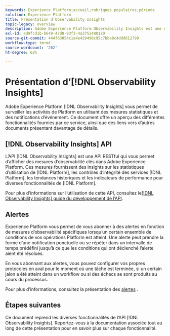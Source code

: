 ```yaml
---
keywords: Experience Platform;accueil;rubriques populaires;période
solution: Experience Platform
title: Présentation d’Observability Insights
topic-legacy: overview
description: Adobe Experience Platform Observability Insights est une API RESTful qui vous permet d’afficher des mesures clés concernant les activités de Platform. Ces mesures fournissent des insights sur les statistiques d’utilisation de Platform, les contrôles d’intégrité des services Platform, les tendances historiques et les indicateurs de performance pour diverses fonctionnalités de Platform.
exl-id: ad9fcd1b-b649-47d8-93f3-4a3752480129
source-git-commit: 444f63054c1e4e429498c95c7bba8c4ddd612799
workflow-type: tm+mt
source-wordcount: '262'
ht-degree: 62%

---
```


# Présentation d’[!DNL Observability Insights]

Adobe Experience Platform [!DNL Observability Insights] vous permet de surveiller les activités de Platform en utilisant des mesures statistiques et des notifications d’événement. Ce document offre un aperçu des différentes fonctionnalités fournies par ce service, ainsi que des liens vers d’autres documents présentant davantage de détails.

## [!DNL Observability Insights] API

L’API [!DNL Observability Insights] est une API RESTful qui vous permet d’afficher des mesures d’observabilité clés dans Adobe Experience Platform. Ces mesures fournissent des insights sur les statistiques d’utilisation de [!DNL Platform], les contrôles d’intégrité des services [!DNL Platform], les tendances historiques et les indicateurs de performance pour diverses fonctionnalités de [!DNL Platform].

Pour plus d’informations sur l’utilisation de cette API, consultez le[[!DNL Observability Insights]  guide du développement de l’API](./api/overview.md).

## Alertes

Experience Platform vous permet de vous abonner à des alertes en fonction de mesures d’observabilité spécifiques lorsqu’un certain ensemble de conditions de vos opérations Platform est atteint. Une alerte peut prendre la forme d’une notification ponctuelle ou se répéter dans un intervalle de temps prédéfini jusqu’à ce que les conditions qui ont déclenché l’alerte aient été résolues.

En vous abonnant aux alertes, vous pouvez configurer vos propres protocoles en aval pour le moment où une tâche est terminée, si un certain jalon a été atteint dans un workflow ou si des échecs se sont produits au cours du processus.

Pour plus d’informations, consultez la présentation des [alertes](./alerts/overview.md) .

## Étapes suivantes

Ce document reprend les diverses fonctionnalités de l’API [!DNL Observability Insights]. Reportez-vous à la documentation associée tout au long de cette présentation pour en savoir plus sur chaque fonctionnalité.

